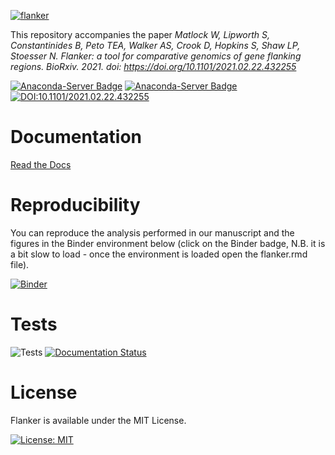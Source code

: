 [![flanker](https://github.com/wtmatlock/flanker/blob/main/docs/frontpage.png)](https://flanker.readthedocs.io/en/latest/ "Read the Docs")

This repository accompanies the paper *Matlock W, Lipworth S, Constantinides B, Peto TEA, Walker AS, Crook D, Hopkins S, Shaw LP, Stoesser N.
                                       Flanker: a tool for comparative genomics of gene flanking regions.
                                       BioRxiv. 2021. doi: https://doi.org/10.1101/2021.02.22.432255*
 
[![Anaconda-Server Badge](https://anaconda.org/bioconda/flanker/badges/downloads.svg)](https://anaconda.org/bioconda/flanker)
[![Anaconda-Server Badge](https://anaconda.org/bioconda/flanker/badges/latest_release_date.svg)](https://anaconda.org/bioconda/flanker)
[![DOI:10.1101/2021.02.22.432255](http://img.shields.io/badge/DOI-10.1101/2021.02.22.432255-<>.svg)](https://doi.org/10.1101/2021.02.22.432255)

# Documentation
[Read the Docs](https://flanker.readthedocs.io/en/latest/)

# Reproducibility
You can reproduce the analysis performed in our manuscript and the figures in the Binder environment below (click on the Binder badge, N.B. it is a bit slow to load - once the environment is loaded open the flanker.rmd file).

[![Binder](https://mybinder.org/badge_logo.svg)](https://mybinder.org/v2/gh/samlipworth/Flanker-Reproducible-Example/main?urlpath=rstudio)

 # Tests
 ![Tests](https://github.com/wtmatlock/flanker/actions/workflows/test.yml/badge.svg)
 [![Documentation Status](https://readthedocs.org/projects/flanker/badge/?version=latest)](https://flanker.readthedocs.io/en/latest/?badge=latest)
 
 # License
 Flanker is available under the MIT License.
 
 [![License: MIT](https://img.shields.io/badge/License-MIT-yellow.svg)](https://opensource.org/licenses/MIT)
